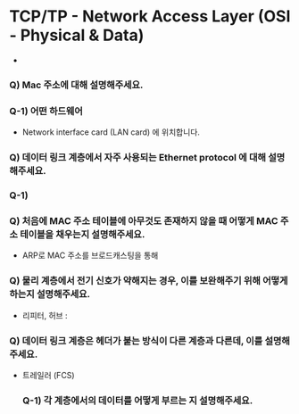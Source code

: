 # TCP/TP - Network Access Layer (OSI - Physical & Data)
* 

### Q) Mac 주소에 대해 설명해주세요.
   ### Q-1) 어떤 하드웨어
   - Network interface card (LAN card) 에 위치합니다. 

### Q) 데이터 링크 계층에서 자주 사용되는 Ethernet protocol 에 대해 설명해주세요.
   ### Q-1) 

### Q) 처음에 MAC 주소 테이블에 아무것도 존재하지 않을 때 어떻게 MAC 주소 테이블을 채우는지 설명해주세요.
- ARP로 MAC 주소를 브로드캐스팅을 통해 

### Q) 물리 계층에서 전기 신호가 약해지는 경우, 이를 보완해주기 위해 어떻게 하는지 설명해주세요. 
- 리피터, 허브 : 

### Q) 데이터 링크 계층은 헤더가 붙는 방식이 다른 계층과 다른데, 이를 설명해주세요.
- 트레일러 (FCS)
    ### Q-1) 각 계층에서의 데이터를 어떻게 부르는 지 설명해주세요.
